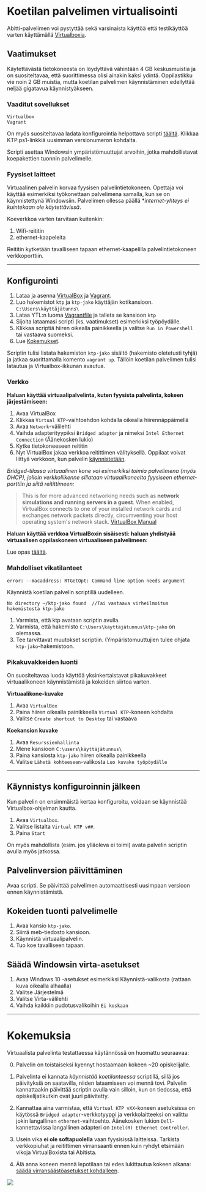 # Koetilan palvelimen virtualisointi

Abitti-palvelimen voi pystyttää sekä varsinaista käyttöä että testikäyttöä varten käyttämällä [Virtualboxia](https://www.virtualbox.org/).

## Vaatimukset

Käytettävästä tietokoneesta on löydyttävä vähintään 4 GB keskusmuistia ja on suositeltavaa, että suorittimessa olisi ainakin kaksi ydintä. Oppilastikku vie noin 2 GB muistia, mutta koetilan palvelimen käynnistäminen edellyttää neljää gigatavua käynnistyäkseen.

### Vaaditut sovellukset

```
Virtualbox
Vagrant
```

On myös suositeltavaa ladata konfigurointia helpottava scripti [täältä](https://github.com/Aanekoskenlukio/virtual-abitti-script-ps/releases/). Klikkaa KTP.ps1-linkkiä uusimman versionumeron kohdalta.

Scripti asettaa Windowsin ympäristömuuttujat arvoihin, jotka mahdollistavat koepakettien tuonnin palvelimelle.

### Fyysiset laitteet

Virtuaalinen palvelin korvaa fyysisen palvelintietokoneen. Opettaja voi käyttää esimerkiksi työkonettaan palvelimena samalla, kun se on käynnistettynä Windowsiin. Palvelimen ollessa päällä **internet-yhteys ei kuintekaan ole käytettävissä*.

Koeverkkoa varten tarvitaan kuitenkin:

1. Wifi-reititin
2. ethernet-kaapeleita

Reititin kytketään tavalliseen tapaan ethernet-kaapelilla palvelintietokoneen verkkoporttiin.

____

## Konfigurointi

1. Lataa ja asenna [VirtualBox](https://www.virtualbox.org/wiki/Downloads) ja [Vagrant](https://www.vagrantup.com/downloads.html).
2. Luo hakemistot `ktp` ja `ktp-jako` käyttäjän kotikansioon. `C:\Users\käyttäjätunns\`
3. Lataa YTL:n luoma [Vagrantfile](http://static.abitti.fi/usbimg/qa/vagrant/Vagrantfile) ja talleta se kansioon `ktp` 
4. Sijoita lataamasi scripti (ks. vaatimukset) esimerkiksi työpöydälle.
5. Klikkaa scriptiä hiiren oikealla painikkeella ja valitse `Run in Powershell` tai vastaava suomeksi.
6. Lue [Kokemukset](https://github.com/xrtli/abitti-oppaat-wm/blob/master/koetilan%20palvelin.md#kokemuksia).

Scriptin tulisi listata hakemiston `ktp-jako` sisältö (hakemisto oletetusti tyhjä) ja jatkaa suorittamalla komento `vagrant up`. Tällöin koetilan palvelimen tulisi latautua ja Virtualbox-ikkunan avautua. 

### Verkko

**Haluan käyttää virtuaalipalvelinta, kuten fyysista palvelinta, kokeen järjestämiseen:**

1. Avaa VirtualBox
2. Klikkaa `Virtual KTP`-vaihtoehdon kohdalla oikealla hiirennäppäimellä
3. Avaa `Network`-välilehti
4. Vaihda adapterityypiksi `Bridged adapter` ja nimeksi `Intel Ethernet Connection` (Äänekosken lukio)
5. Kytke tietokoneeseen reititin
6. Nyt VirtualBox jakaa verkkoa reitittimen välityksellä. Oppilaat voivat liittyä verkkoon, kun palvelin [käynnistetään](https://github.com/xrtli/abitti-oppaat-wm/blob/master/koetilan%20palvelin.md#k%C3%A4ynnistys-konfiguroinnin-j%C3%A4lkeen).

*Bridged-tilassa virtuaalinen kone voi esimerkiksi toimia palvelimena (myös DHCP), jolloin verkkoliikenne sillataan virtuaalikoneelta fyysiseen ethernet-porttiin ja siitä reitittimeen:*

> This is for more advanced networking needs such as **network simulations and running servers in a guest**. When enabled, VirtualBox connects to one of your installed network cards and exchanges network packets directly, circumventing your host operating system's network stack. [VirtualBox Manual](https://www.virtualbox.org/manual/ch06.html)


**Haluan käyttää verkkoa VirtualBoxin sisäisesti: haluan yhdistyää virtuaalisen oppilaskoneen virtuaaliseen palvelimeen:**

Lue opas [täältä](https://github.com/xrtli/abitti-oppaat-wm/blob/master/oppilaan%20k%C3%A4ytt%C3%B6liittym%C3%A4.md#verkon-konfigurointi).

### Mahdolliset vikatilanteet

```
error: --macaddress: RTGetOpt: Command line option needs argument
```
Käynnistä koetilan palvelin scriptillä uudelleen.

```
No directory ~/ktp-jako found  //Tai vastaava virheilmoitus hakemistosta ktp-jako
```
1. Varmista, että ktp avataan scriptin avulla.
2. Varmista, että hakemisto `C:\Users\käyttäjätunnus\ktp-jako` on olemassa.
3. Tee tarvittavat muutokset scriptiin. (Ympäristomuuttujien tulee ohjata `ktp-jako`-hakemistoon.

### Pikakuvakkeiden luonti

On suositeltavaa luoda käyttöä yksinkertaistavat pikakuvakkeet virtuaalikoneen käynnistämistä ja kokeiden siirtoa varten.

**Virtuaalikone-kuvake**

1. Avaa `VirtualBox`
2. Paina hiiren oikealla painikkeella `Virtual KTP`-koneen kohdalta
3. Valitse `Create shortcut to Desktop` tai vastaava

**Koekansion kuvake**

1. Avaa `Resurssienhallinta`
2. Mene kansioon `C:\users\käyttäjätunnus\`
3. Paina kansiosta `ktp-jako` hiiren oikealla painikkeella
4. Valitse `Lähetä kohteeseen`-valikosta `Luo kuvake työpöydälle`

____

## Käynnistys konfiguroinnin jälkeen

Kun palvelin on ensimmäistä kertaa konfiguroitu, voidaan se käynnistää Virtualbox-ohjelman kautta.

1. Avaa `Virtualbox`.
2. Valitse listalta `Virtual KTP v##`.
3. Paina `Start`

On myös mahdollista (esim. jos ylläoleva ei toimi) avata palvelin scriptin avulla myös jatkossa. 

## Palvelinversion päivittäminen

Avaa scripti. Se päivittää palvelimen automaattisesti uusimpaan versioon ennen käynnistämistä.

## Kokeiden tuonti palvelimelle

1. Avaa kansio `ktp-jako`.
2. Siirrä meb-tiedosto kansioon.
3. Käynnistä virtuaalipalvelin.
4. Tuo koe tavalliseen tapaan.

## Säädä Windowsin virta-asetukset

1. Avaa Windows 10 -asetukset esimerkiksi Käynnistä-valikosta (rattaan kuva oikealla alhaalla)
2. Valitse Järjestelmä
3. Valitse Virta-välilehti
4. Vaihda kaikkiin pudotusvalikoihin `Ei koskaan`

____

# Kokemuksia

Virtuaalista palvelinta testattaessa käytännössä on huomattu seuraavaa:

0. Palvelin on toistaiseksi kyennyt hostaamaan kokeen ~20 opiskelijalle.

1. Palvelinta ei kannata *käynnistää koetilanteessa* scriptillä, sillä jos päivityksiä on saatavilla, niiden lataamiseen voi mennä tovi. Palvelin kannattaakin päivittää scriptin avulla vain silloin, kun on tiedossa, että opiskelijatikutkin ovat juuri päivitetty.

2. Kannattaa aina varmistaa, että `Virtual KTP vXX`-koneen asetuksissa on käytössä `Bridged adapter`-verkkotyyppi ja verkkolaitteeksi on valittu jokin langallinen `ethernet`-vaihtoehto. Äänekosken lukion `Dell`-kannettavissa langallinen adapteri on `Intel(R) Ethernet Controller`.

3. Usein vika **ei ole softapuolella** vaan fyysisissä laitteissa. Tarkista verkkopiuhat ja reitittimen virransaanti ennen kuin ryhdyt etsimään vikoja VirtualBoxista tai Abitista.

4. Älä anna koneen mennä lepotilaan tai edes lukittautua kokeen aikana: [säädä virransäästöasetukset kohdalleen](https://github.com/xrtli/abitti-oppaat-wm/blob/master/koetilan%20palvelin.md#s%C3%A4%C3%A4d%C3%A4-windowsin-virta-asetukset).


![](https://raw.githubusercontent.com/xrtli/abitti-oppaat-wm/master/screenshot.png)
